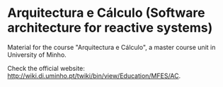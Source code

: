 # Arquitectura e Cálculo (Software architecture for reactive systems)

Material for the course "Arquitectura e Cálculo", a master course unit in University of Minho.

Check the official website:
http://wiki.di.uminho.pt/twiki/bin/view/Education/MFES/AC.
